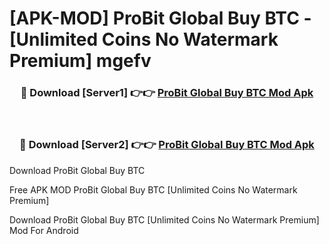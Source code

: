 # [APK-MOD] ProBit Global  Buy BTC - [Unlimited Coins No Watermark Premium] mgefv



<div align="center">
<h3>🔴 Download [Server1] 👉👉 <a href="https://momento.my/?title=ProBit_Global__Buy_BTC">ProBit Global  Buy BTC Mod Apk</a></h3><br>

<h3>🔴 Download [Server2] 👉👉 <a href="https://momento.my/?title=ProBit_Global__Buy_BTC">ProBit Global  Buy BTC Mod Apk</a></h3>
</div>



Download ProBit Global  Buy BTC 

Free APK MOD ProBit Global  Buy BTC [Unlimited Coins No Watermark Premium]

Download ProBit Global  Buy BTC [Unlimited Coins No Watermark Premium] Mod For Android
